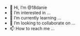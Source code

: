 - 👋 Hi, I’m @18danie
- 👀 I’m interested in ...
- 🌱 I’m currently learning ...
- 💞️ I’m looking to collaborate on ...
- 📫 How to reach me ...

<!---
18danie/18danie is a ✨ special ✨ repository because its `README.md` (this file) appears on your GitHub profile.
You can click the Preview link to take a look at your changes.
--->
